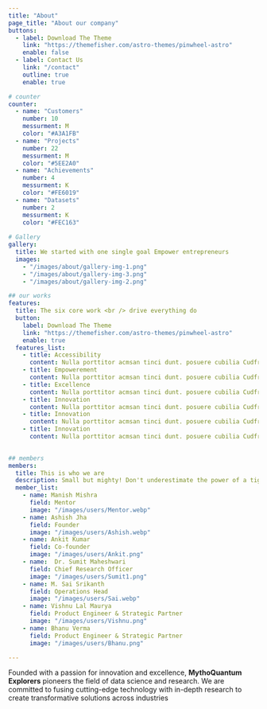 ```yaml
---
title: "About"
page_title: "About our company"
buttons:
  - label: Download The Theme
    link: "https://themefisher.com/astro-themes/pinwheel-astro"
    enable: false
  - label: Contact Us
    link: "/contact"
    outline: true
    enable: true

# counter
counter:
  - name: "Customers"
    number: 10
    messurment: M
    color: "#A3A1FB"
  - name: "Projects"
    number: 22
    messurment: M
    color: "#5EE2A0"
  - name: "Achievements"
    number: 4
    messurment: K
    color: "#FE6019"
  - name: "Datasets"
    number: 2
    messurment: K
    color: "#FEC163"
    
# Gallery
gallery:
  title: We started with one single goal Empower entrepreneurs
  images:
    - "/images/about/gallery-img-1.png"
    - "/images/about/gallery-img-3.png"
    - "/images/about/gallery-img-2.png"

## our works
features:
  title: The six core work <br /> drive everything do
  button:
    label: Download The Theme
    link: "https://themefisher.com/astro-themes/pinwheel-astro"
    enable: true
  features_list:
    - title: Accessibility
      content: Nulla porttitor acmsan tinci dunt. posuere cubilia Cudfrae Donec velit neque, autor sit amet aliuam vel
    - title: Empowerement
      content: Nulla porttitor acmsan tinci dunt. posuere cubilia Cudfrae Donec velit neque, autor sit amet aliuam vel
    - title: Excellence
      content: Nulla porttitor acmsan tinci dunt. posuere cubilia Cudfrae Donec velit neque, autor sit amet aliuam vel
    - title: Innovation
      content: Nulla porttitor acmsan tinci dunt. posuere cubilia Cudfrae Donec velit neque, autor sit amet aliuam vel
    - title: Innovation
      content: Nulla porttitor acmsan tinci dunt. posuere cubilia Cudfrae Donec velit neque, autor sit amet aliuam vel
    - title: Innovation
      content: Nulla porttitor acmsan tinci dunt. posuere cubilia Cudfrae Donec velit neque, autor sit amet aliuam vel
    

## members
members:
  title: This is who we are
  description: Small but mighty! Don't underestimate the power of a tight-knit group with big dreams.
  member_list:
    - name: Manish Mishra 
      field: Mentor
      image: "/images/users/Mentor.webp"
    - name: Ashish Jha
      field: Founder
      image: "/images/users/Ashish.webp"
    - name: Ankit Kumar
      field: Co-founder
      image: "/images/users/Ankit.png"
    - name:  Dr. Sumit Maheshwari 
      field: Chief Research Officer
      image: "/images/users/Sumit1.png"
    - name: M. Sai Srikanth
      field: Operations Head
      image: "/images/users/Sai.webp"
    - name: Vishnu Lal Maurya
      field: Product Engineer & Strategic Partner
      image: "/images/users/Vishnu.png"
    - name: Bhanu Verma
      field: Product Engineer & Strategic Partner
      image: "/images/users/Bhanu.png"

---
```

Founded with a passion for innovation and excellence, **MythoQuantum Explorers** pioneers the field
of data science and research. We are committed to fusing cutting-edge technology with in-depth
research to create transformative solutions across industries
